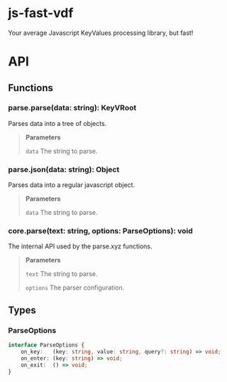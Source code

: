 # js-fast-vdf
Your average Javascript KeyValues processing library, but fast!

# API

## Functions
### parse.**parse**(data: string): KeyVRoot
Parses data into a tree of objects.

> **Parameters**
>
> `data` The string to parse.

### parse.**json**(data: string): Object
Parses data into a regular javascript object.

> **Parameters**
>
> `data` The string to parse.

### core.**parse**(text: string, options: ParseOptions): void
The internal API used by the parse.xyz functions.

> **Parameters**
>
> `text` The string to parse.
>
> `options` The parser configuration.

## Types

### ParseOptions
```ts
interface ParseOptions {
    on_key:   (key: string, value: string, query?: string) => void;
    on_enter: (key: string) => void;
    on_exit:  () => void;
}
```